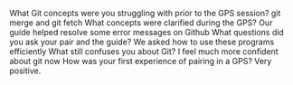 What Git concepts were you struggling with prior to the GPS session?
    git merge and git fetch 
What concepts were clarified during the GPS?
    Our guide helped resolve some error messages on Github
What questions did you ask your pair and the guide?
    We asked how to use these programs efficiently 
What still confuses you about Git?
    I feel much more confident about git now
How was your first experience of pairing in a GPS?
    Very positive. 